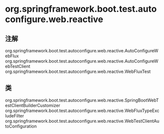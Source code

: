 # org.springframework.boot.test.autoconfigure.web.reactive

## 注解

org.springframework.boot.test.autoconfigure.web.reactive.AutoConfigureWebFlux
org.springframework.boot.test.autoconfigure.web.reactive.AutoConfigureWebTestClient
org.springframework.boot.test.autoconfigure.web.reactive.WebFluxTest

## 类

org.springframework.boot.test.autoconfigure.web.reactive.SpringBootWebTestClientBuilderCustomizer
org.springframework.boot.test.autoconfigure.web.reactive.WebFluxTypeExcludeFilter
org.springframework.boot.test.autoconfigure.web.reactive.WebTestClientAutoConfiguration




